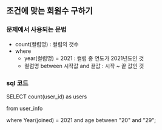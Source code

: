 ## 조건에 맞는 회원수 구하기

### 문제에서 사용되는 문법
- count(컬럼명) : 컬럼의 갯수
- where
  - year(컬럼명) = 2021 : 컬럼 중 연도가 2021년도인 것
  - 컬럼명 between 시작값 and 끝값 : 시작 ~ 끝 값인 것

### sql 코드

SELECT count(user_id) as users 

from user_info 

where Year(joined) = 2021 and age between "20" and "29";